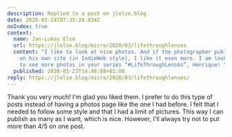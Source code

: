 ```yaml
---
description: Replied to a post on jlelse.blog
date: 2020-03-24T07:35:24.834Z
noIndex: true
context:
  name: Jan-Lukas Else
  url: https://jlelse.blog/micro/2020/03/lifethroughlenses
  content: "I like to look at nice photos. And if the photographer publishes them
    on his own site (in IndieWeb style), I like it even more. I am looking forward
    to see more photos in your series “#LifeThroughLenses”, Henrique! \U0001F60D\U0001F44D"
  published: 2020-03-23T14:46:08+01:00
reply: https://jlelse.blog/micro/2020/03/lifethroughlenses/
---
```


Thank you very much! I'm glad you liked them. I prefer to do this type of posts instead of having a photos page like the one I had before. I felt that I needed to follow some style and that I had a limit of pictures. This way I can publish as many as I want, which is nice. However, I'll always try not to put more than 4/5 on one post.
